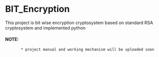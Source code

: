 # BIT_Encryption
This project is bit wise encryption cryptosystem based on standard RSA cryptosystem and implemented python
#### NOTE: 
           * project manual and working mechanism will be uploaded soon
